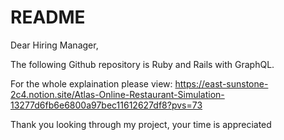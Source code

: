 # README

Dear Hiring Manager,

The following Github repository is Ruby and Rails with GraphQL. 

For the whole explaination please view:
https://east-sunstone-2c4.notion.site/Atlas-Online-Restaurant-Simulation-13277d6fb6e6800a97bec11612627df8?pvs=73

Thank you looking through my project, your time is appreciated


